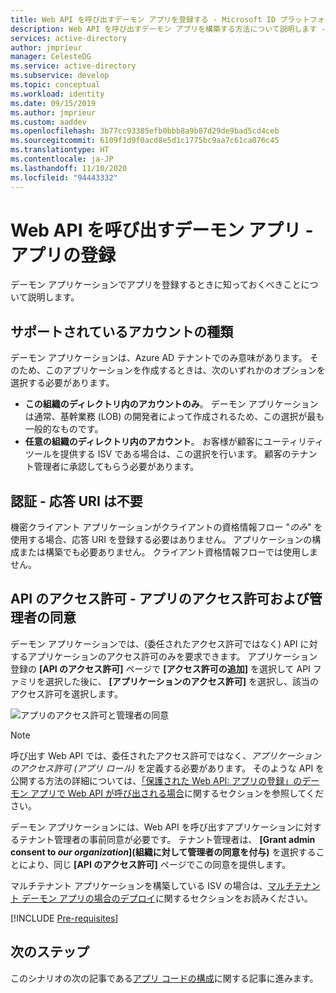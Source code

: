 ```yaml
---
title: Web API を呼び出すデーモン アプリを登録する - Microsoft ID プラットフォーム | Azure
description: Web API を呼び出すデーモン アプリを構築する方法について説明します - アプリの登録
services: active-directory
author: jmprieur
manager: CelesteDG
ms.service: active-directory
ms.subservice: develop
ms.topic: conceptual
ms.workload: identity
ms.date: 09/15/2019
ms.author: jmprieur
ms.custom: aaddev
ms.openlocfilehash: 3b77cc93385efb0bbb8a9b87d29de9bad5cd4ceb
ms.sourcegitcommit: 6109f1d9f0acd8e5d1c1775bc9aa7c61ca076c45
ms.translationtype: HT
ms.contentlocale: ja-JP
ms.lasthandoff: 11/10/2020
ms.locfileid: "94443332"
---
```

# <a name="daemon-app-that-calls-web-apis---app-registration"></a>Web API を呼び出すデーモン アプリ - アプリの登録

デーモン アプリケーションでアプリを登録するときに知っておくべきことについて説明します。

## <a name="supported-account-types"></a>サポートされているアカウントの種類

デーモン アプリケーションは、Azure AD テナントでのみ意味があります。 そのため、このアプリケーションを作成するときは、次のいずれかのオプションを選択する必要があります。

- **この組織のディレクトリ内のアカウントのみ**。 デーモン アプリケーションは通常、基幹業務 (LOB) の開発者によって作成されるため、この選択が最も一般的なものです。
- **任意の組織のディレクトリ内のアカウント**。 お客様が顧客にユーティリティ ツールを提供する ISV である場合は、この選択を行います。 顧客のテナント管理者に承認してもらう必要があります。

## <a name="authentication---no-reply-uri-needed"></a>認証 - 応答 URI は不要

機密クライアント アプリケーションがクライアントの資格情報フロー "*のみ*" を使用する場合、応答 URI を登録する必要はありません。 アプリケーションの構成または構築でも必要ありません。 クライアント資格情報フローでは使用しません。

## <a name="api-permissions---app-permissions-and-admin-consent"></a>API のアクセス許可 - アプリのアクセス許可および管理者の同意

デーモン アプリケーションでは、(委任されたアクセス許可ではなく) API に対するアプリケーションのアクセス許可のみを要求できます。 アプリケーション登録の **[API のアクセス許可]** ページで **[アクセス許可の追加]** を選択して API ファミリを選択した後に、 **[アプリケーションのアクセス許可]** を選択し、該当のアクセス許可を選択します。

![アプリのアクセス許可と管理者の同意](media/scenario-daemon-app/app-permissions-and-admin-consent.png)

> [!NOTE]
> 呼び出す Web API では、委任されたアクセス許可ではなく、*アプリケーションのアクセス許可 (アプリ ロール)* を定義する必要があります。 そのような API を公開する方法の詳細については、[「保護された Web API: アプリの登録」のデーモン アプリで Web API が呼び出される場合](scenario-protected-web-api-app-registration.md#if-your-web-api-is-called-by-a-daemon-app)に関するセクションを参照してください。

デーモン アプリケーションには、Web API を呼び出すアプリケーションに対するテナント管理者の事前同意が必要です。 テナント管理者は、 **[Grant admin consent to *our organization*]\(組織に対して管理者の同意を付与\)** を選択することにより、同じ **[API のアクセス許可]** ページでこの同意を提供します。

マルチテナント アプリケーションを構築している ISV の場合は、[マルチテナント デーモン アプリの場合のデプロイ](scenario-daemon-production.md#deployment---multitenant-daemon-apps)に関するセクションをお読みください。

[!INCLUDE [Pre-requisites](../../../includes/active-directory-develop-scenarios-registration-client-secrets.md)]

## <a name="next-steps"></a>次のステップ

このシナリオの次の記事である[アプリ コードの構成](./scenario-daemon-app-configuration.md)に関する記事に進みます。
